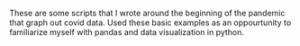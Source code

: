 These are some scripts that I wrote around the beginning of the pandemic that graph out covid data. Used these basic examples as an oppourtunity to familiarize myself with pandas and data visualization in python. 